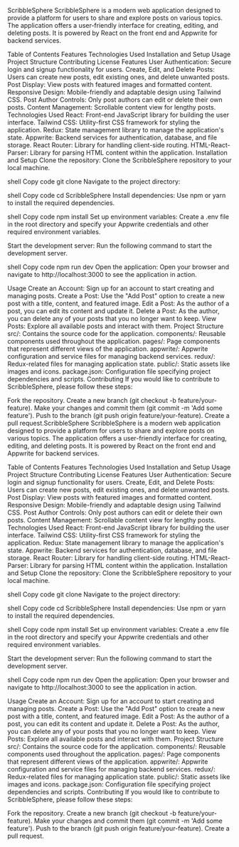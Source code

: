 ScribbleSphere
ScribbleSphere is a modern web application designed to provide a platform for users to share and explore posts on various topics. The application offers a user-friendly interface for creating, editing, and deleting posts. It is powered by React on the front end and Appwrite for backend services.

Table of Contents
Features
Technologies Used
Installation and Setup
Usage
Project Structure
Contributing
License
Features
User Authentication: Secure login and signup functionality for users.
Create, Edit, and Delete Posts: Users can create new posts, edit existing ones, and delete unwanted posts.
Post Display: View posts with featured images and formatted content.
Responsive Design: Mobile-friendly and adaptable design using Tailwind CSS.
Post Author Controls: Only post authors can edit or delete their own posts.
Content Management: Scrollable content view for lengthy posts.
Technologies Used
React: Front-end JavaScript library for building the user interface.
Tailwind CSS: Utility-first CSS framework for styling the application.
Redux: State management library to manage the application's state.
Appwrite: Backend services for authentication, database, and file storage.
React Router: Library for handling client-side routing.
HTML-React-Parser: Library for parsing HTML content within the application.
Installation and Setup
Clone the repository: Clone the ScribbleSphere repository to your local machine.

shell
Copy code
git clone <repository-url>
Navigate to the project directory:

shell
Copy code
cd ScribbleSphere
Install dependencies: Use npm or yarn to install the required dependencies.

shell
Copy code
npm install
Set up environment variables: Create a .env file in the root directory and specify your Appwrite credentials and other required environment variables.

Start the development server: Run the following command to start the development server.

shell
Copy code
npm run dev
Open the application: Open your browser and navigate to http://localhost:3000 to see the application in action.

Usage
Create an Account: Sign up for an account to start creating and managing posts.
Create a Post: Use the "Add Post" option to create a new post with a title, content, and featured image.
Edit a Post: As the author of a post, you can edit its content and update it.
Delete a Post: As the author, you can delete any of your posts that you no longer want to keep.
View Posts: Explore all available posts and interact with them.
Project Structure
src/: Contains the source code for the application.
components/: Reusable components used throughout the application.
pages/: Page components that represent different views of the application.
appwrite/: Appwrite configuration and service files for managing backend services.
redux/: Redux-related files for managing application state.
public/: Static assets like images and icons.
package.json: Configuration file specifying project dependencies and scripts.
Contributing
If you would like to contribute to ScribbleSphere, please follow these steps:

Fork the repository.
Create a new branch (git checkout -b feature/your-feature).
Make your changes and commit them (git commit -m 'Add some feature').
Push to the branch (git push origin feature/your-feature).
Create a pull request.ScribbleSphere
ScribbleSphere is a modern web application designed to provide a platform for users to share and explore posts on various topics. The application offers a user-friendly interface for creating, editing, and deleting posts. It is powered by React on the front end and Appwrite for backend services.

Table of Contents
Features
Technologies Used
Installation and Setup
Usage
Project Structure
Contributing
License
Features
User Authentication: Secure login and signup functionality for users.
Create, Edit, and Delete Posts: Users can create new posts, edit existing ones, and delete unwanted posts.
Post Display: View posts with featured images and formatted content.
Responsive Design: Mobile-friendly and adaptable design using Tailwind CSS.
Post Author Controls: Only post authors can edit or delete their own posts.
Content Management: Scrollable content view for lengthy posts.
Technologies Used
React: Front-end JavaScript library for building the user interface.
Tailwind CSS: Utility-first CSS framework for styling the application.
Redux: State management library to manage the application's state.
Appwrite: Backend services for authentication, database, and file storage.
React Router: Library for handling client-side routing.
HTML-React-Parser: Library for parsing HTML content within the application.
Installation and Setup
Clone the repository: Clone the ScribbleSphere repository to your local machine.

shell
Copy code
git clone <repository-url>
Navigate to the project directory:

shell
Copy code
cd ScribbleSphere
Install dependencies: Use npm or yarn to install the required dependencies.

shell
Copy code
npm install
Set up environment variables: Create a .env file in the root directory and specify your Appwrite credentials and other required environment variables.

Start the development server: Run the following command to start the development server.

shell
Copy code
npm run dev
Open the application: Open your browser and navigate to http://localhost:3000 to see the application in action.

Usage
Create an Account: Sign up for an account to start creating and managing posts.
Create a Post: Use the "Add Post" option to create a new post with a title, content, and featured image.
Edit a Post: As the author of a post, you can edit its content and update it.
Delete a Post: As the author, you can delete any of your posts that you no longer want to keep.
View Posts: Explore all available posts and interact with them.
Project Structure
src/: Contains the source code for the application.
components/: Reusable components used throughout the application.
pages/: Page components that represent different views of the application.
appwrite/: Appwrite configuration and service files for managing backend services.
redux/: Redux-related files for managing application state.
public/: Static assets like images and icons.
package.json: Configuration file specifying project dependencies and scripts.
Contributing
If you would like to contribute to ScribbleSphere, please follow these steps:

Fork the repository.
Create a new branch (git checkout -b feature/your-feature).
Make your changes and commit them (git commit -m 'Add some feature').
Push to the branch (git push origin feature/your-feature).
Create a pull request.